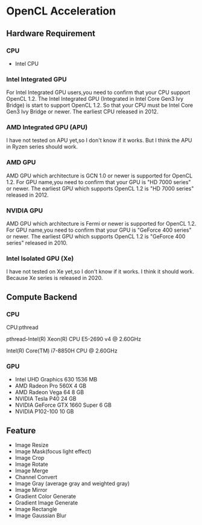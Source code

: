# OpenCL Acceleration

## Hardware Requirement

### CPU

- Intel CPU

### Intel Integrated GPU

For Intel Integrated GPU users,you need to confirm that your CPU support OpenCL 1.2.
The Intel Integrated GPU (Integrated in Intel Core Gen3 Ivy Bridge) is start to support OpenCL 1.2.
So that your CPU must be Intel Core Gen3 Ivy Bridge or newer.
The earliest CPU released in 2012.

### AMD Integrated GPU (APU)

I have not tested on APU yet,so I don't know if it works.
But I think the APU in Ryzen series should work.

### AMD GPU

AMD GPU which architecture is GCN 1.0 or newer is supported for OpenCL 1.2.
For GPU name,you need to confirm that your GPU is "HD 7000 series" or newer.
The earliest GPU which supports OpenCL 1.2 is "HD 7000 series" released in 2012.

### NVIDIA GPU

AMD GPU which architecture is Fermi or newer is supported for OpenCL 1.2.
For GPU name,you need to confirm that your GPU is "GeForce 400 series" or newer.
The earliest GPU which supports OpenCL 1.2 is "GeForce 400 series" released in 2010.

### Intel Isolated GPU (Xe)

I have not tested on Xe yet,so I don't know if it works.
I think it should work.
Because Xe series is released in 2020.

## Compute Backend

### CPU

CPU:pthread

pthread-Intel(R) Xeon(R) CPU E5-2690 v4 @ 2.60GHz

Intel(R) Core(TM) i7-8850H CPU @ 2.60GHz

### GPU

- Intel UHD Graphics 630 1536 MB
- AMD Radeon Pro 560X 4 GB
- AMD Radeon Vega 64 8 GB
- NVIDIA Tesla P40 24 GB
- NVIDIA GeForce GTX 1660 Super 6 GB
- NVIDIA P102-100 10 GB

## Feature

- Image Resize
- Image Mask(focus light effect)
- Image Crop
- Image Rotate
- Image Merge
- Channel Convert
- Image Gray (average gray and weighted gray)
- Image Mirror
- Gradient Color Generate
- Gradient Image Generate
- Image Rectangle
- Image Gaussian Blur

